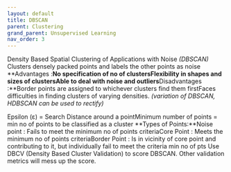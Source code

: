 ```yaml
---
layout: default
title: DBSCAN
parent: Clustering
grand_parent: Unsupervised Learning
nav_order: 3
---
```




Density Based Spatial Clustering of Applications with Noise *(DBSCAN)*
Clusters densely packed points and labels the other points as noise
**Advantages :**No specification of no of clustersFlexibility in shapes and sizes of clustersAble to deal with noise and outliers**Disadvantages :**Border points are assigned to whichever clusters find them firstFaces difficulties in finding clusters of varying densities. *(variation of DBSCAN, HDBSCAN can be used to rectify)*

Epsilon (ε) = Search Distance around a pointMinimum number of points = min no of points to be classified as a cluster
**Types of Points:**Noise point : Fails to meet the minimum no of points criteriaCore Point : Meets the minimum no of points criteriaBorder Point : Is in vicinity of core point and contributing to it, but individually fail to meet the criteria min no of pts
Use DBCV (Density Based Cluster Validation) to score DBSCAN. Other validation metrics will mess up the score.